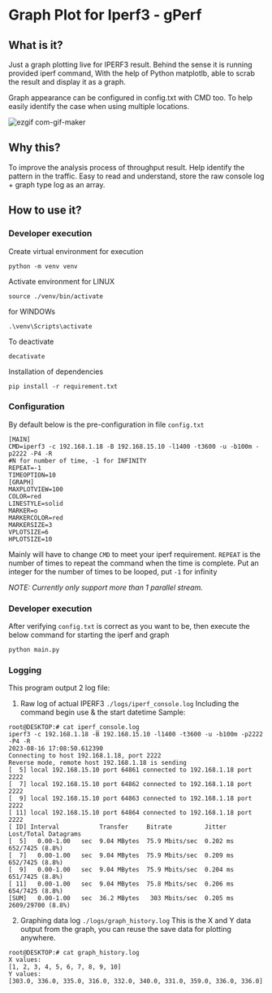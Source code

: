 # Graph Plot for Iperf3 - gPerf

## What is it?

Just a graph plotting live for IPERF3 result.
Behind the sense it is running provided iperf command,
With the help of Python matplotlb, able to scrab the result and display it as a graph.

Graph appearance can be configured in config.txt with CMD too.
To help easily identify the case when using multiple locations.


![ezgif com-gif-maker](https://github.com/panhavad/gperf/assets/7156904/19e5a825-9eca-41aa-a152-d54081805be1)


## Why this?

To improve the analysis process of throughput result.
Help identify the pattern in the traffic.
Easy to read and understand, store the raw console log + graph type log as an array.

## How to use it?
### Developer execution
Create virtual environment for execution
```
python -m venv venv
```
Activate environment
for LINUX
```
source ./venv/bin/activate
```
 for WINDOWs
```
.\venv\Scripts\activate
```
To deactivate
```
decativate
```
Installation of dependencies
```
pip install -r requirement.txt
```
### Configuration
By default below is the pre-configuration in file `config.txt`
```
[MAIN]
CMD=iperf3 -c 192.168.1.18 -B 192.168.15.10 -l1400 -t3600 -u -b100m -p2222 -P4 -R
#N for number of time, -1 for INFINITY
REPEAT=-1
TIMEOPTION=10
[GRAPH]
MAXPLOTVIEW=100
COLOR=red
LINESTYLE=solid
MARKER=o
MARKERCOLOR=red
MARKERSIZE=3
VPLOTSIZE=6
HPLOTSIZE=10
```
Mainly will have to change `CMD` to meet your iperf requirement.
`REPEAT` is the number of times to repeat the command when the time is complete.
Put an integer for the number of times to be looped, put `-1` for infinity

_NOTE: Currently only support more than 1 parallel stream._

### Developer execution
After verifying `config.txt` is correct as you want to be, then execute the below command for starting the iperf and graph
```
python main.py
```
### Logging
This program output 2 log file:

1. Raw log of actual IPERF3 `./logs/iperf_console.log`
Including the command begin use & the start datetime
Sample:
```
root@DESKTOP:# cat iperf_console.log 
iperf3 -c 192.168.1.18 -B 192.168.15.10 -l1400 -t3600 -u -b100m -p2222 -P4 -R
2023-08-16 17:08:50.612390
Connecting to host 192.168.1.18, port 2222
Reverse mode, remote host 192.168.1.18 is sending
[  5] local 192.168.15.10 port 64861 connected to 192.168.1.18 port 2222
[  7] local 192.168.15.10 port 64862 connected to 192.168.1.18 port 2222
[  9] local 192.168.15.10 port 64863 connected to 192.168.1.18 port 2222
[ 11] local 192.168.15.10 port 64864 connected to 192.168.1.18 port 2222
[ ID] Interval           Transfer     Bitrate         Jitter    Lost/Total Datagrams
[  5]   0.00-1.00   sec  9.04 MBytes  75.9 Mbits/sec  0.202 ms  652/7425 (8.8%)
[  7]   0.00-1.00   sec  9.04 MBytes  75.9 Mbits/sec  0.209 ms  652/7425 (8.8%)
[  9]   0.00-1.00   sec  9.04 MBytes  75.9 Mbits/sec  0.204 ms  651/7425 (8.8%)
[ 11]   0.00-1.00   sec  9.04 MBytes  75.8 Mbits/sec  0.206 ms  654/7425 (8.8%)
[SUM]   0.00-1.00   sec  36.2 MBytes   303 Mbits/sec  0.205 ms  2609/29700 (8.8%)
```

2. Graphing data log `./logs/graph_history.log`
This is the X and Y data output from the graph, you can reuse the save data for plotting anywhere.
```
root@DESKTOP:# cat graph_history.log
X values:
[1, 2, 3, 4, 5, 6, 7, 8, 9, 10]
Y values:
[303.0, 336.0, 335.0, 316.0, 332.0, 340.0, 331.0, 359.0, 336.0, 336.0]
```
